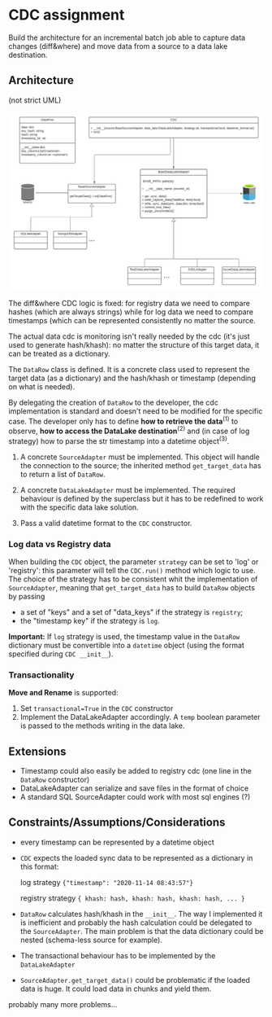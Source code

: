 # CDC assignment
Build the architecture for an incremental batch job able to capture data changes (diff&where) and move data from a source to a 
data lake destination.

## Architecture

(not strict UML)

![](architecture.png)

The diff&where CDC logic is fixed: for registry data we need to compare hashes (which are always strings) while 
for log data we need to compare timestamps (which can be represented consistently no matter the source.

The actual data cdc is monitoring isn't really needed by the cdc (it's just used to generate hash/khash): no matter
the structure of this target data, it can be treated as a dictionary.

The `DataRow` class is defined. It is a concrete class used to represent the target data (as a dictionary) and 
the hash/khash or timestamp (depending on what is needed).

By delegating the creation of `DataRow` to the developer, the cdc implementation is standard and doesn't need to be 
modified for the specific case. The developer only has to define **how to retrieve the data**<sup>(1)</sup> to observe,
**how to access the DataLake destination**<sup>(2)</sup> and (in case of log strategy) how to parse the str timestamp
into a datetime object<sup>(3)</sup>.
 
1. A concrete `SourceAdapter` must be implemented. This object will handle the connection to the source;
the inherited method `get_target_data` has to return a list of `DataRow`.
 
2. A concrete `DataLakeAdapter` must be implemented. The required behaviour is defined by the superclass but
it has to be redefined to work with the specific data lake solution.

3. Pass a valid datetime format to the `CDC` constructor.

### Log data vs Registry data

When building the `CDC` object, the parameter `strategy` can be set to 'log' or 'registry': this parameter will tell
the `CDC.run()` method which logic to use. The choice of the strategy has to be
consistent whit the implementation of `SourceAdapter`, meaning that `get_target_data` has to build `DataRow` objects by
passing 
+ a set of "keys" and a set of "data_keys" if the strategy is `registry`;
+ the "timestamp key" if the strategy is `log`.

**Important:** If `log` strategy is used, the timestamp value in the `DataRow` dictionary must be convertible
into a `datetime` object (using the format specified during `CDC __init__`).

### Transactionality

**Move and Rename** is supported:

1. Set `transactional=True` in the `CDC` constructor
2. Implement the DataLakeAdapter accordingly. A `temp` boolean parameter is passed to the methods writing in the data lake.


## Extensions

+ Timestamp could also easily be added to registry cdc (one line in the `DataRow` constructor)
+ DataLakeAdapter can serialize and save files in the format of choice
+ A standard SQL SourceAdapter could work with most sql engines (?)

## Constraints/Assumptions/Considerations


+ every timestamp can be represented by a datetime object
+ `CDC` expects the loaded sync data to be represented as a dictionary in this format:
    
    log strategy
    `{"timestamp": "2020-11-14 08:43:57"}`
    
    registry strategy
    `{
      khash: hash,
      khash: hash,
      khash: hash,
      ...
     }`
    
    
+ `DataRow` calculates hash/khash in the `__init__`. The way I implemented it is inefficient and probably the hash calculation
could be delegated to the `SourceAdapter`. The main problem is that the data dictionary could be nested 
(schema-less source for example).
+ The transactional behaviour has to be implemented by the `DataLakeAdapter`
+ `SourceAdapter.get_target_data()` could be problematic if the loaded data is huge. It could load
data in chunks and yield them.

probably many more problems...